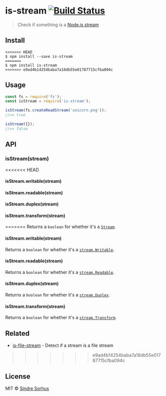 # is-stream [![Build Status](https://travis-ci.org/sindresorhus/is-stream.svg?branch=master)](https://travis-ci.org/sindresorhus/is-stream)

> Check if something is a [Node.js stream](https://nodejs.org/api/stream.html)


## Install

```
<<<<<<< HEAD
$ npm install --save is-stream
=======
$ npm install is-stream
>>>>>>> e9ad4b14254baba7a18db55e01787715cfba094c
```


## Usage

```js
const fs = require('fs');
const isStream = require('is-stream');

isStream(fs.createReadStream('unicorn.png'));
//=> true

isStream({});
//=> false
```


## API

### isStream(stream)

<<<<<<< HEAD
#### isStream.writable(stream)

#### isStream.readable(stream)

#### isStream.duplex(stream)

#### isStream.transform(stream)

=======
Returns a `boolean` for whether it's a [`Stream`](https://nodejs.org/api/stream.html#stream_stream).

#### isStream.writable(stream)

Returns a `boolean` for whether it's a [`stream.Writable`](https://nodejs.org/api/stream.html#stream_class_stream_writable).

#### isStream.readable(stream)

Returns a `boolean` for whether it's a [`stream.Readable`](https://nodejs.org/api/stream.html#stream_class_stream_readable).

#### isStream.duplex(stream)

Returns a `boolean` for whether it's a [`stream.Duplex`](https://nodejs.org/api/stream.html#stream_class_stream_duplex).

#### isStream.transform(stream)

Returns a `boolean` for whether it's a [`stream.Transform`](https://nodejs.org/api/stream.html#stream_class_stream_transform).


## Related

- [is-file-stream](https://github.com/jamestalmage/is-file-stream) - Detect if a stream is a file stream

>>>>>>> e9ad4b14254baba7a18db55e01787715cfba094c

## License

MIT © [Sindre Sorhus](https://sindresorhus.com)
